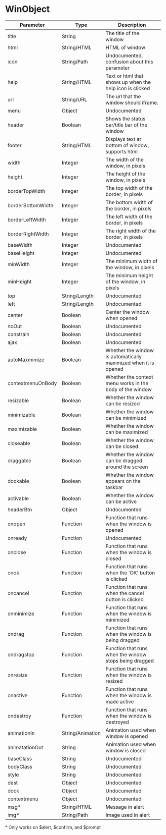 # WinObject

| Parameter         | Type             | Description                                                     |
|-------------------|------------------|-----------------------------------------------------------------|
| title             | String           | The title of the window                                         |
| html              | String/HTML      | HTML of window                                                  |
| icon              | String/Path      | Undocumented, confusion about this parameter                    |
| help              | String/HTML      | Text or html that shows up when the help icon is clicked        |
| url               | String/URL       | The url that the window should iframe.                          |
| menu              | Object           | Undocumented                                                    |
| header            | Boolean          | Shows the status bar/title bar of the window                    |
| footer            | String/HTML      | Displays text at bottom of window, supports html                |
| width             | Integer          | The width of the window, in pixels                              |
| height            | Integer          | The height of the window, in pixels                             |
| borderTopWidth    | Integer          | The top width of the border, in pixels                          |
| borderBottomWidth | Integer          | The bottom width of the border, in pixels                       |
| borderLeftWidth   | Integer          | The left width of the border, in pixels                         |
| borderRightWidth  | Integer          | The right width of the border, in pixels                        |
| baseWidth         | Integer          | Undocumented                                                    |
| baseHeight        | Integer          | Undocumented                                                    |
| minWidth          | Integer          | The minimum width of the window, in pixels                      |
| minHeight         | Integer          | The minimum height of the window, in pixels                     |
| top               | String/Length    | Undocumented                                                    |
| left              | String/Length    | Undocumented                                                    |
| center            | Boolean          | Center the window when opened                                   |
| noOut             | Boolean          | Undocumented                                                    |
| constrain         | Boolean          | Undocumented                                                    |
| ajax              | Boolean          | Undocumented                                                    |
| autoMaxmimize     | Boolean          | Whether the window is automatically maximized when it is opened |
| contextmenuOnBody | Boolean          | Whether the context menu works in the body of the window        |
| resizable         | Boolean          | Whether the window can be resized                               |
| minimizable       | Boolean          | Whether the window can be minimized                             |
| maximizable       | Boolean          | Whether the window can be maximized                             |
| closeable         | Boolean          | Whether the window can be closed                                |
| draggable         | Boolean          | Whether the window can be dragged around the screen             |
| dockable          | Boolean          | Whether the window appears on the taskbar                       |
| activable         | Boolean          | Whether the window can be active                                |
| headerBtn         | Object           | Undocumented                                                    |
| onopen            | Function         | Function that runs when the window is opened                    |
| onready           | Function         | Undocumented                                                    |
| onclose           | Function         | Function that runs when the window is closed                    |
| onok              | Function         | Function that runs when the 'OK' button is clicked              |
| oncancel          | Function         | Function that runs when the cancel button is clicked            |
| onminimize        | Function         | Function that runs when the window is minimized                 |
| ondrag            | Function         | Function that runs when the window is being dragged             |
| ondragstop        | Function         | Function that runs when the window stops being dragged          |
| onresize          | Function         | Function that runs when the window is resized                   |
| onactive          | Function         | Function that runs when the window is made active               |
| ondestroy         | Function         | Function that runs when the window is destroyed                 |
| animationIn       | String/Animation | Animation used when window is opened                            |
| animatationOut    | String           | Animation used when window is closed                            |
| baseClass         | String           | Undocumented                                                    |
| bodyClass         | String           | Undocumented                                                    |
| style             | String           | Undocumented                                                    |
| dest              | Object           | Undocumented                                                    |
| dock              | Object           | Undocumented                                                    |
| contextmenu       | Object           | Undocumented                                                    |
| msg*              | String/HTML      | Message in alert                                                |
| img*              | String/Path      | Image used in alert                                             |

\* Only works on $alert, $confirm, and $prompt
